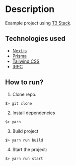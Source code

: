 # Description

Example project using [T3 Stack](https://create.t3.gg/).

## Technologies used

- [Next.js](https://nextjs.org)
- [Prisma](https://prisma.io)
- [Tailwind CSS](https://tailwindcss.com)
- [tRPC](https://trpc.io)

## How to run?

1) Clone repo.

```
$> git clone 
```

2) Install dependencies

```
$> yarn
````

3) Build project

```
$> yarn run build
```

4) Start the project:

```
$> yarn run start
```
